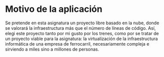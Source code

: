 # Motivo de la aplicación

Se pretende en esta asignatura un proyecto libre basado en la nube, donde se valorará la infraestructura más que el número de líneas de código. Así, elegi este proyecto tanto por mi gusto por los trenes, como por se tratar de un proyecto viable para la asignatura: la virtualización de la infraestructura informática de una empresa de ferrocarril, necesariamente compleja e sirviendo a miles sino a millones de personas.
